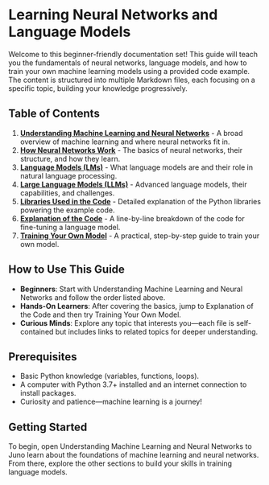 # Learning Neural Networks and Language Models
Welcome to this beginner-friendly documentation set! This guide will teach you the fundamentals of neural networks, language models, and how to train your own machine learning models using a provided code example. The content is structured into multiple Markdown files, each focusing on a specific topic, building your knowledge progressively.
## Table of Contents

1. [**Understanding Machine Learning and Neural Networks**](machine_learning_overview.md) - A broad overview of machine learning and where neural networks fit in.
2. [**How Neural Networks Work**](neural_networks.md) - The basics of neural networks, their structure, and how they learn.
3. [**Language Models (LMs)**](language_models.md) - What language models are and their role in natural language processing.
4. [**Large Language Models (LLMs)**](large_language_models.md) - Advanced language models, their capabilities, and challenges.
5. [**Libraries Used in the Code**](train-your-own-lm/libraries.md) - Detailed explanation of the Python libraries powering the example code.
6. [**Explanation of the Code**](train-your-own-lm/code_explanation.md) - A line-by-line breakdown of the code for fine-tuning a language model.
7. [**Training Your Own Model**](train-your-own-lm/training_your_own_model.md) - A practical, step-by-step guide to train your own model.

## How to Use This Guide

- **Beginners**: Start with Understanding Machine Learning and Neural Networks and follow the order listed above.
- **Hands-On Learners**: After covering the basics, jump to Explanation of the Code and then try Training Your Own Model.
- **Curious Minds**: Explore any topic that interests you—each file is self-contained but includes links to related topics for deeper understanding.

## Prerequisites

- Basic Python knowledge (variables, functions, loops).
- A computer with Python 3.7+ installed and an internet connection to install packages.
- Curiosity and patience—machine learning is a journey!

## Getting Started
To begin, open Understanding Machine Learning and Neural Networks to Juno learn about the foundations of machine learning and neural networks. From there, explore the other sections to build your skills in training language models.
